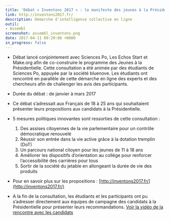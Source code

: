 ```yaml
---
title: 'Débat « Inventons 2017 » : le manifeste des jeunes à la Présidentielle'
link: http://inventons2017.fr/
description: Démarche d'intelligence collective en ligne
outil:
- Assembl
screenshot: assembl_inventons.png
date: 2017-04-11 09:29:08 +0000
in_progress: false
---
```

* Débat lancé conjointement avec Sciences Po, Les Echos Start et Make.org afin de co-construire le programme des Jeunes à la Présidentielle. Cette consultation a été animée par des étudiants de Sciences Po, appuyée par la société bluenove. Les étudiants ont rencontré en parallèle de cette démarche en ligne des experts et des chercheurs afin de challenger les avis des participants.

* Durée du débat : de janvier à mars 2017

* Ce débat s’adressait aux Français de 18 à 25 ans qui souhaitaient présenter leurs propositions aux candidats à la Présidentielle.

* 5 mesures politiques innovantes sont ressorties de cette consultation :
    1.	Des assises citoyennes de la vie parlementaire pour un contrôle démocratique renouvelé
    1.	Réussir son entrée dans la vie active grâce à la dotation tremplin (DoT)
    1.	Un parcours national citoyen pour les jeunes de 11 à 18 ans
    1.	Améliorer les dispositifs d’orientation au collège pour renforcer l’accessibilité des carrières pour tous
    1.	Sortir de la société du jetable en allongeant la durée de vie des produits 

* Pour en savoir plus sur les propositions : [http://inventons2017.fr/](http://inventons2017.fr/)

* A la fin de la consultation, les étudiants et les participants ont pu s’adresser directement aux équipes de campagne des candidats à la Présidentielle pour présenter leurs recommandations. [Voir la vidéo de la rencontre avec les candidats](http://kmplus.kantarmedia.com/Public/IndexReview?ticket=59DFCFF4AF649C592A6DB50758B2BDF6C564571EA9555C80D1E7E35E39A8892F353CD9791B341C1679637CE0E1FE0EAB6B01A236D8D2D160B3178602CAAA06704D89EED8997847499B23FC74492DD2013AC791D1D151377D33A9DE57978A153E5C555F9440F1B642255594DDD6A4DD8E)
